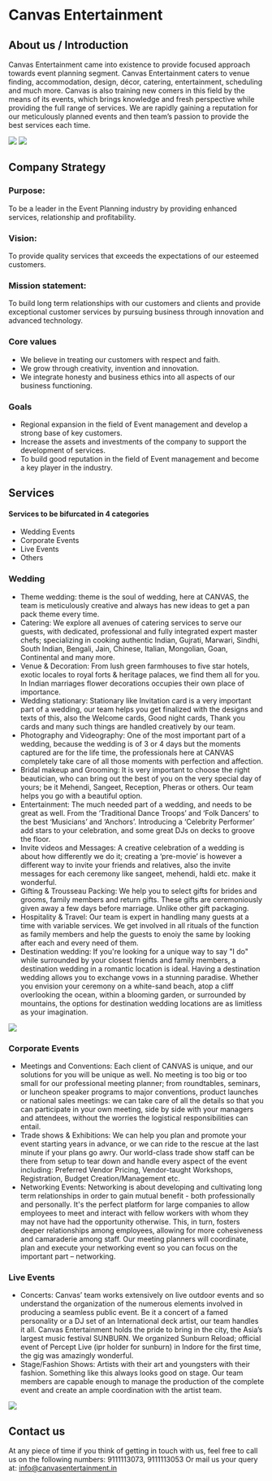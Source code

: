 # Canvas Entertainment

## About us / Introduction

Canvas Entertainment came into existence to provide focused approach towards event planning segment. Canvas Entertainment caters to venue finding, accommodation, design, décor, catering, entertainment, scheduling and much more. Canvas is also training new comers in this field by the means of its events, which brings knowledge and fresh perspective while providing the full range of services. We are rapidly gaining a reputation for our meticulously planned events and then team’s passion to provide the best services each time.

![](./img/intro.jpg)
![](<./img/1%20(5).jpg>)

## Company Strategy

### Purpose:

To be a leader in the Event Planning industry by providing enhanced services, relationship and profitability.

### Vision:

To provide quality services that exceeds the expectations of our esteemed customers.

### Mission statement:

To build long term relationships with our customers and clients and provide exceptional customer services by pursuing business through innovation and advanced technology.

### Core values

- We believe in treating our customers with respect and faith.
- We grow through creativity, invention and innovation.
- We integrate honesty and business ethics into all aspects of our business functioning.

### Goals

- Regional expansion in the field of Event management and develop a strong base of key customers.
- Increase the assets and investments of the company to support the development of services.
- To build good reputation in the field of Event management and become a key player in the industry.

## Services

#### Services to be bifurcated in 4 categories

- Wedding Events
- Corporate Events
- Live Events
- Others

### Wedding

- Theme wedding: theme is the soul of wedding, here at CANVAS, the team is meticulously creative and always has new ideas to get a pan pack theme every time.
- Catering: We explore all avenues of catering services to serve our guests, with dedicated, professional and fully integrated expert master chefs; specializing in cooking authentic Indian, Gujrati, Marwari, Sindhi, South Indian, Bengali, Jain, Chinese, Italian, Mongolian, Goan, Continental and many more.
- Venue & Decoration: From lush green farmhouses to five star hotels, exotic locales to royal forts & heritage palaces, we find them all for you. In Indian marriages flower decorations occupies their own place of importance.
- Wedding stationary: Stationary like Invitation card is a very important part of a wedding, our team helps you get finalized with the designs and texts of this, also the Welcome cards, Good night cards, Thank you cards and many such things are handled creatively by our team.
- Photography and Videography: One of the most important part of a wedding, because the wedding is of 3 or 4 days but the moments captured are for the life time, the professionals here at CANVAS completely take care of all those moments with perfection and affection.
- Bridal makeup and Grooming: It is very important to choose the right beautician, who can bring out the best of you on the very special day of yours; be it Mehendi, Sangeet, Reception, Pheras or others. Our team helps you go with a beautiful option.
- Entertainment: The much needed part of a wedding, and needs to be great as well. From the ‘Traditional Dance Troops’ and ‘Folk Dancers’ to the best ‘Musicians’ and ‘Anchors’. Introducing a ‘Celebrity Performer’ add stars to your celebration, and some great DJs on decks to groove the floor.
- Invite videos and Messages: A creative celebration of a wedding is about how differently we do it; creating a ‘pre-movie’ is however a different way to invite your friends and relatives, also the invite messages for each ceremony like sangeet, mehendi, haldi etc. make it wonderful.
- Gifting & Trousseau Packing: We help you to select gifts for brides and grooms, family members and return gifts. These gifts are ceremoniously given away a few days before marriage. Unlike other gift packaging.
- Hospitality & Travel: Our team is expert in handling many guests at a time with variable services. We get involved in all rituals of the function as family members and help the guests to enoiy the same by looking after each and every need of them.
- Destination wedding: If you're looking for a unique way to say "I do" while surrounded by your closest friends and family members, a destination wedding in a romantic location is ideal. Having a destination wedding allows you to exchange vows in a stunning paradise. Whether you envision your ceremony on a white-sand beach, atop a cliff overlooking the ocean, within a blooming garden, or surrounded by mountains, the options for destination wedding locations are as limitless as your imagination.

![](<./img/1%20(5).jpg>)

### Corporate Events

- Meetings and Conventions: Each client of CANVAS is unique, and our solutions for you will be unique as well. No meeting is too big or too small for our professional meeting planner; from roundtables, seminars, or luncheon speaker programs to major conventions, product launches or national sales meetings: we can take care of all the details so that you can participate in your own meeting, side by side with your managers and attendees, without the worries the logistical responsibilities can entail.
- Trade shows & Exhibitions: We can help you plan and promote your event starting years in advance, or we can ride to the rescue at the last minute if your plans go awry. Our world-class trade show staff can be there from setup to tear down and handle every aspect of the event including: Preferred Vendor Pricing, Vendor-taught Workshops, Registration, Budget Creation/Management etc.
- Networking Events: Networking is about developing and cultivating long term relationships in order to gain mutual benefit - both professionally and personally. It's the perfect platform for large companies to allow employees to meet and interact with fellow workers with whom they may not have had the opportunity otherwise. This, in turn, fosters deeper relationships among employees, allowing for more cohesiveness and camaraderie among staff. Our meeting planners will coordinate, plan and execute your networking event so you can focus on the important part – networking.

### Live Events

- Concerts: Canvas’ team works extensively on live outdoor events and so understand the organization of the numerous elements involved in producing a seamless public event. Be it a concert of a famed personality or a DJ set of an International deck artist, our team handles it all. Canvas Entertainment holds the pride to bring in the city, the Asia’s largest music festival SUNBURN. We organized Sunburn Reload; official event of Percept Live (ipr holder for sunburn) in Indore for the first time, the gig was amazingly wonderful.
- Stage/Fashion Shows: Artists with their art and youngsters with their fashion. Something like this always looks good on stage. Our team members are capable enough to manage the production of the complete event and create an ample coordination with the artist team.

![](<./img/1%20(7).jpg>)

## Contact us

At any piece of time if you think of getting in touch with us, feel free to call us on the following numbers:
9111113073, 9111113053
Or mail us your query at: info@canvasentertainment.in
